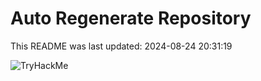 # Auto Regenerate Repository

This README was last updated: 2024-08-24 20:31:19

 ![TryHackMe](https://tryhackme.com/badge/533634)